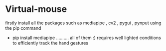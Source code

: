 # Virtual-mouse
firstly install all the packages such as mediapipe , cv2 , pygui , pynput 
using the pip command 
- pip install mediapipe .......... all of them :)
  requires well lighted conditions to efficiently track the hand gestures
